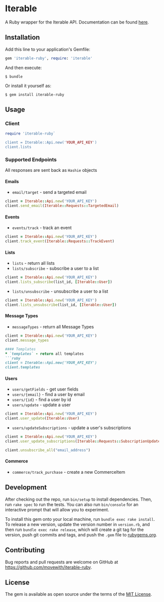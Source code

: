 # Iterable

A Ruby wrapper for the Iterable API. Documentation can be found [here](https://api.iterable.com/api/docs).

## Installation

Add this line to your application's Gemfile:

```ruby
gem 'iterable-ruby', require: 'iterable'
```

And then execute:

    $ bundle

Or install it yourself as:

    $ gem install iterable-ruby

## Usage

### Client

```ruby
require 'iterable-ruby`

client = Iterable::Api.new('YOUR_API_KEY')
client.lists
```

### Supported Endpoints

All responses are sent back as `Hashie` objects
#### Emails
* `email/target` - send a targeted email
```ruby
client = Iterable::Api.new('YOUR_API_KEY')
client.send_email(Iterable::Requests::TargetedEmail)
```

#### Events
* `events/track` - track an event
```ruby
client = Iterable::Api.new('YOUR_API_KEY')
client.track_event(Iterable::Requests::TrackEvent)
```

#### Lists

* `lists` - return all lists
* `lists/subscribe` -  subscribe a user to a list
```ruby
client = Iterable::Api.new('YOUR_API_KEY')
client.lists_subscribe(list_id, [Iterable::User])
```
* `lists/unsubscribe` -  unsubscribe a user to a list
```ruby
client = Iterable::Api.new('YOUR_API_KEY')
client.lists_unsubscribe(list_id, [Iterable::User])
```

#### Message Types
* `messageTypes` - return all Message Types
```ruby
client = Iterable::Api.new('YOUR_API_KEY')
client.message_types

#### Templates
* `templates` - return all templates
```ruby
client = Iterable::Api.new('YOUR_API_KEY')
client.templates
```

#### Users

* `users/getFields` - get user fields
* `users/{email}` - find a user by email
* `users/{id}` - find a user by id
* `users/update` - update a user
```ruby
client = Iterable::Api.new('YOUR_API_KEY')
client.user_update(Iterable::User)
```
* `users/updateSubscriptions` - update a user's subscriptions
```ruby
client = Iterable::Api.new('YOUR_API_KEY')
client.user_update_subscriptions(Iterable::Requests::SubscriptionUpdate)

client.unsubscribe_all("email_address")
```

#### Commerce

* `commerce/track_purchase` - create a new CommerceItem

## Development

After checking out the repo, run `bin/setup` to install dependencies. Then, run `rake spec` to run the tests. You can also run `bin/console` for an interactive prompt that will allow you to experiment.

To install this gem onto your local machine, run `bundle exec rake install`. To release a new version, update the version number in `version.rb`, and then run `bundle exec rake release`, which will create a git tag for the version, push git commits and tags, and push the `.gem` file to [rubygems.org](https://rubygems.org).

## Contributing

Bug reports and pull requests are welcome on GitHub at https://github.com/movewith/iterable-ruby.


## License

The gem is available as open source under the terms of the [MIT License](http://opensource.org/licenses/MIT).


